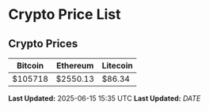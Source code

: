 # Crypto Price List

## Crypto Prices
| Bitcoin | Ethereum | Litecoin |
| ------- | -------- | -------- |
| $105718 | $2550.13 | $86.34 |
**Last Updated:** 2025-06-15 15:35 UTC
**Last Updated:** $DATE$
